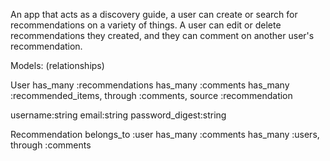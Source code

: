 An app that acts as a discovery guide, a user can create or search for recommendations on a variety of things. A user can edit or delete recommendations they created, and they can comment on another user's recommendation.

Models: (relationships)

User
  has_many :recommendations
  has_many :comments
  has_many :recommended_items, through :comments, source :recommendation

  username:string
  email:string
  password_digest:string

Recommendation
    belongs_to :user
    has_many :comments
    has_many :users, through :comments
